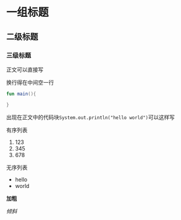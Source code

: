 # 一组标题

## 二级标题

### 三级标题

正文可以直接写

换行得在中间空一行

```kotlin
fun main(){

}
```

出现在正文中的代码块``System.out.println("hello world")``可以这样写


有序列表
1. 123
2. 345
3. 678
   
无序列表
- hello
- world

**加粗**


*倾斜*



